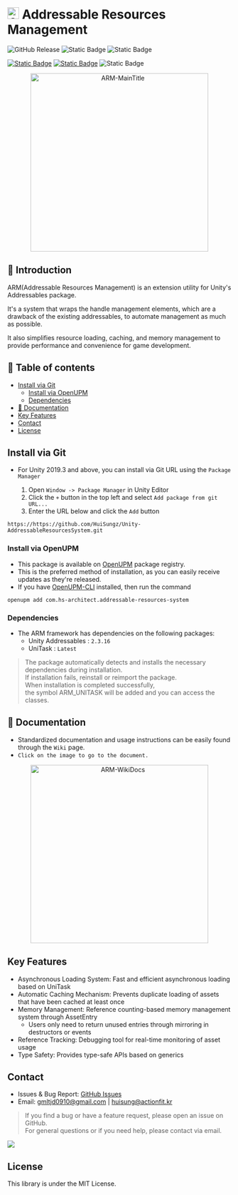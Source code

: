 # <img alt="ARM-Icon" src="https://imgur.com/zdGDYCN.png" width="26"/> Addressable Resources Management

![GitHub Release](https://img.shields.io/github/v/release/HuiSungz/Unity-AddressableResourcesSystem?display_name=release&style=for-the-badge&logo=github)
![Static Badge](https://img.shields.io/badge/UNITY-6000.0%2B-blue?style=for-the-badge&logo=unity)
![Static Badge](https://img.shields.io/badge/DEPENDENCIES-UniTask--Addressables-green?style=for-the-badge&logo=unity)

[![Static Badge](https://img.shields.io/badge/ARM-Wiki-orange?style=for-the-badge&logo=gitbook)](https://github.com/HuiSungz/Unity-AddressableResourcesSystem/wiki)
[![Static Badge](https://img.shields.io/badge/ARM-한국어-orange?style=for-the-badge)](https://github.com/HuiSungz/Unity-AddressableResourcesSystem/blob/main/README-kr.md)
![Static Badge](https://img.shields.io/badge/LICENSE-MIT-MIT?style=for-the-badge)

<p align="center">
  <img alt="ARM-MainTitle" src="https://imgur.com/0wBjlUx.png" width="400"/>
</p>

## 📌 Introduction

ARM(Addressable Resources Management) is an extension utility for Unity's Addressables package.

It's a system that wraps the handle management elements, which are a drawback of the existing addressables, to automate management as much as possible.

It also simplifies resource loading, caching, and memory management to provide performance and convenience for game development.

## 📌 Table of contents

- [Install via Git](#install-via-git)
  - [Install via OpenUPM](#install-via-openupm)
  - [Dependencies](#dependencies)
- [📝 Documentation](#-documentation)
- [Key Features](#key-features)
- [Contact](#contact)
- [License](#license)

## Install via Git

- For Unity 2019.3 and above, you can install via Git URL using the `Package Manager`

  1. Open `Window -> Package Manager` in Unity Editor
  2. Click the `+` button in the top left and select `Add package from git URL...`
  3. Enter the URL below and click the `Add` button
 
```
https://https://github.com/HuiSungz/Unity-AddressableResourcesSystem.git
```

### Install via OpenUPM
- This package is available on [OpenUPM](https://openupm.com) package registry.
- This is the preferred method of installation, as you can easily receive updates as they're released.
- If you have [OpenUPM-CLI](https://github.com/openupm/openupm-cli) installed, then run the command

```
openupm add com.hs-architect.addressable-resources-system
```

### Dependencies

- The ARM framework has dependencies on the following packages:
  - Unity Addressables : `2.3.16`
  - UniTask : `Latest`
> The package automatically detects and installs the necessary dependencies during installation.<br>
> If installation fails, reinstall or reimport the package.<br>
> When installation is completed successfully, <br>
> the symbol ARM_UNITASK will be added and you can access the classes.

## 📝 Documentation

- Standardized documentation and usage instructions can be easily found through the `Wiki` page.
- `Click on the image to go to the document.`

<p align="center">
  <a href="https://github.com/HuiSungz/Unity-AddressableResourcesSystem/wiki">
    <img alt="ARM-WikiDocs" src="https://github.com/user-attachments/assets/57268b11-d24b-423d-810f-94c49afd5470" width="400"/>
  </a>
</p>

## Key Features

- Asynchronous Loading System: Fast and efficient asynchronous loading based on UniTask
- Automatic Caching Mechanism: Prevents duplicate loading of assets that have been cached at least once
- Memory Management: Reference counting-based memory management system through AssetEntry
  - Users only need to return unused entries through mirroring in destructors or events
- Reference Tracking: Debugging tool for real-time monitoring of asset usage
- Type Safety: Provides type-safe APIs based on generics

## Contact

- Issues & Bug Report: [GitHub Issues](https://github.com/HuiSungz/Unity-AddressableResourcesSystem/issues)
- Email: gmltjd0910@gmail.com | huisung@actionfit.kr

> If you find a bug or have a feature request, please open an issue on GitHub.<br>
> For general questions or if you need help, please contact via email.

[![](https://github.com/user-attachments/assets/d7dfc32d-bb84-452c-a7ee-c0b5ba3b487a)](https://github.com/users/huisungz/sponsorship)

## License

This library is under the MIT License.
